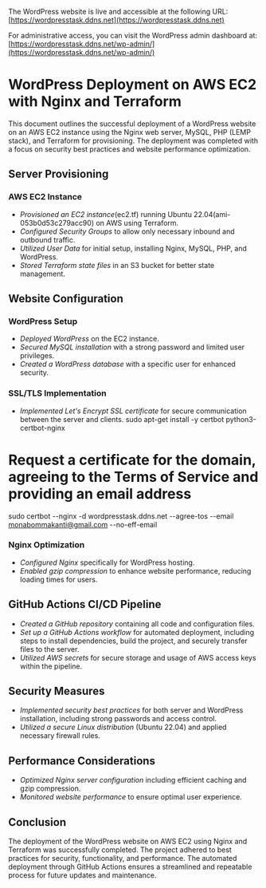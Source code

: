 The WordPress website is live and accessible at the following URL: [https://wordpresstask.ddns.net](https://wordpresstask.ddns.net)

For administrative access, you can visit the WordPress admin dashboard at: [https://wordpresstask.ddns.net/wp-admin/](https://wordpresstask.ddns.net/wp-admin/)

# WordPress Deployment on AWS EC2 with Nginx and Terraform

This document outlines the successful deployment of a WordPress website on an AWS EC2 instance using the Nginx web server, MySQL, PHP (LEMP stack), and Terraform for provisioning. The deployment was completed with a focus on security best practices and website performance optimization.

## Server Provisioning

### AWS EC2 Instance  

- *Provisioned an EC2 instance*(ec2.tf) running Ubuntu 22.04(ami-053b0d53c279acc90) on AWS using Terraform.
- *Configured Security Groups* to allow only necessary inbound and outbound traffic.
- *Utilized User Data* for initial setup, installing Nginx, MySQL, PHP, and WordPress.
- *Stored Terraform state files* in an S3 bucket for better state management.

## Website Configuration

### WordPress Setup

- *Deployed WordPress* on the EC2 instance.
- *Secured MySQL installation* with a strong password and limited user privileges.
- *Created a WordPress database* with a specific user for enhanced security.

### SSL/TLS Implementation

- *Implemented Let's Encrypt SSL certificate* for secure communication between the server and clients.
sudo apt-get install -y certbot python3-certbot-nginx
# Request a certificate for the domain, agreeing to the Terms of Service and providing an email address
sudo certbot --nginx -d wordpresstask.ddns.net --agree-tos --email monabommakanti@gmail.com --no-eff-email


### Nginx Optimization

- *Configured Nginx* specifically for WordPress hosting.
- *Enabled gzip compression* to enhance website performance, reducing loading times for users.

## GitHub Actions CI/CD Pipeline

- *Created a GitHub repository* containing all code and configuration files.
- *Set up a GitHub Actions workflow* for automated deployment, including steps to install dependencies, build the project, and securely transfer files to the server.
- *Utilized AWS secrets* for secure storage and usage of AWS access keys within the pipeline.

## Security Measures

- *Implemented security best practices* for both server and WordPress installation, including strong passwords and access control.
- *Utilized a secure Linux distribution* (Ubuntu 22.04) and applied necessary firewall rules.

## Performance Considerations

- *Optimized Nginx server configuration* including efficient caching and gzip compression.
- *Monitored website performance* to ensure optimal user experience.


## Conclusion

The deployment of the WordPress website on AWS EC2 using Nginx and Terraform was successfully completed. The project adhered to best practices for security, functionality, and performance. The automated deployment through GitHub Actions ensures a streamlined and repeatable process for future updates and maintenance.



